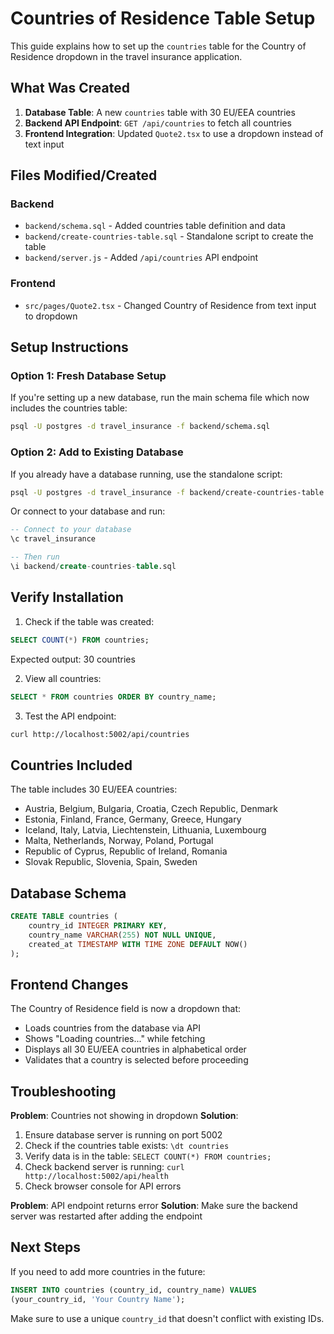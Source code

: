 # Countries of Residence Table Setup

This guide explains how to set up the `countries` table for the Country of Residence dropdown in the travel insurance application.

## What Was Created

1. **Database Table**: A new `countries` table with 30 EU/EEA countries
2. **Backend API Endpoint**: `GET /api/countries` to fetch all countries
3. **Frontend Integration**: Updated `Quote2.tsx` to use a dropdown instead of text input

## Files Modified/Created

### Backend
- `backend/schema.sql` - Added countries table definition and data
- `backend/create-countries-table.sql` - Standalone script to create the table
- `backend/server.js` - Added `/api/countries` API endpoint

### Frontend
- `src/pages/Quote2.tsx` - Changed Country of Residence from text input to dropdown

## Setup Instructions

### Option 1: Fresh Database Setup
If you're setting up a new database, run the main schema file which now includes the countries table:

```bash
psql -U postgres -d travel_insurance -f backend/schema.sql
```

### Option 2: Add to Existing Database
If you already have a database running, use the standalone script:

```bash
psql -U postgres -d travel_insurance -f backend/create-countries-table.sql
```

Or connect to your database and run:

```sql
-- Connect to your database
\c travel_insurance

-- Then run
\i backend/create-countries-table.sql
```

## Verify Installation

1. Check if the table was created:
```sql
SELECT COUNT(*) FROM countries;
```
Expected output: 30 countries

2. View all countries:
```sql
SELECT * FROM countries ORDER BY country_name;
```

3. Test the API endpoint:
```bash
curl http://localhost:5002/api/countries
```

## Countries Included

The table includes 30 EU/EEA countries:
- Austria, Belgium, Bulgaria, Croatia, Czech Republic, Denmark
- Estonia, Finland, France, Germany, Greece, Hungary
- Iceland, Italy, Latvia, Liechtenstein, Lithuania, Luxembourg
- Malta, Netherlands, Norway, Poland, Portugal
- Republic of Cyprus, Republic of Ireland, Romania
- Slovak Republic, Slovenia, Spain, Sweden

## Database Schema

```sql
CREATE TABLE countries (
    country_id INTEGER PRIMARY KEY,
    country_name VARCHAR(255) NOT NULL UNIQUE,
    created_at TIMESTAMP WITH TIME ZONE DEFAULT NOW()
);
```

## Frontend Changes

The Country of Residence field is now a dropdown that:
- Loads countries from the database via API
- Shows "Loading countries..." while fetching
- Displays all 30 EU/EEA countries in alphabetical order
- Validates that a country is selected before proceeding

## Troubleshooting

**Problem**: Countries not showing in dropdown
**Solution**: 
1. Ensure database server is running on port 5002
2. Check if the countries table exists: `\dt countries`
3. Verify data is in the table: `SELECT COUNT(*) FROM countries;`
4. Check backend server is running: `curl http://localhost:5002/api/health`
5. Check browser console for API errors

**Problem**: API endpoint returns error
**Solution**: Make sure the backend server was restarted after adding the endpoint

## Next Steps

If you need to add more countries in the future:

```sql
INSERT INTO countries (country_id, country_name) VALUES
(your_country_id, 'Your Country Name');
```

Make sure to use a unique `country_id` that doesn't conflict with existing IDs.



